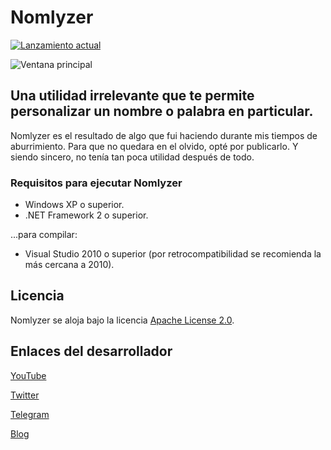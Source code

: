 # Nomlyzer
[![Lanzamiento actual](https://img.shields.io/github/v/release/elstef41/nomlyzer?include_prereleases)](https://github.com/elstef41/nomlyzer/releases)

![Ventana principal](https://user-images.githubusercontent.com/19848495/155704433-580123a7-2d19-4cb1-a51f-2b15db5260d9.png)

## Una utilidad irrelevante que te permite personalizar un nombre o palabra en particular.
Nomlyzer es el resultado de algo que fui haciendo durante mis tiempos de aburrimiento. Para que no quedara en el olvido, opté por publicarlo. Y siendo sincero, no tenía tan poca utilidad después de todo. 

### Requisitos para ejecutar Nomlyzer
* Windows XP o superior.
* .NET Framework 2 o superior.

...para compilar:
* Visual Studio 2010 o superior (por retrocompatibilidad se recomienda la más cercana a 2010).

## Licencia
Nomlyzer se aloja bajo la licencia [Apache License 2.0](https://www.apache.org/licenses/LICENSE-2.0.html).

## Enlaces del desarrollador
[YouTube](https://www.youtube.com/user/elstef41)

[Twitter](https://twitter.com/elstef41)

[Telegram](https://t.me/elstef41)

[Blog](https://elstef41.com)
